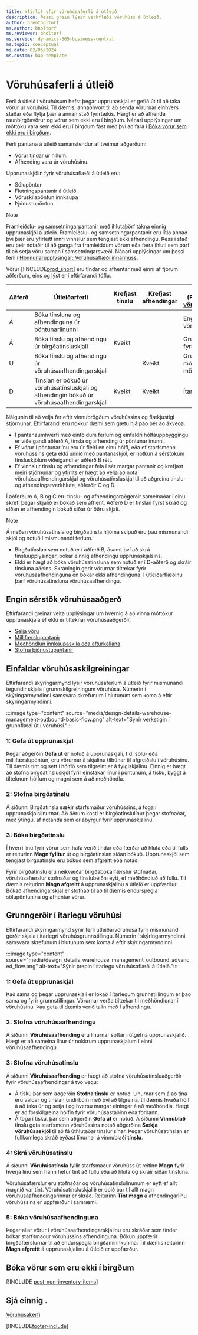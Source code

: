 ```yaml
---
title: Yfirlit yfir vöruhúsaferli á útleið
description: Þessi grein lýsir verkflæði vöruhúss á útleið.
author: brentholtorf
ms.author: bholtorf
ms.reviewer: bholtorf
ms.service: dynamics-365-business-central
ms.topic: conceptual
ms.date: 02/05/2024
ms.custom: bap-template
---
```

# <a name="outbound-warehouse-processes"></a>Vöruhúsaferli á útleið

Ferli á útleið í vöruhúsum hefst þegar upprunaskjal er gefið út til að taka vörur úr vöruhúsi. Til dæmis, annaðhvort til að senda vörurnar einhvers staðar eða flytja þær á annan stað fyrirtækis. Hægt er að afhenda raunbirgðavörur og vörur sem ekki eru í birgðum. Nánari upplýsingar um móttöku vara sem ekki eru í birgðum fást með því að fara í [Bóka vörur sem ekki eru í birgðum](#post-non-inventory-items). 

Ferli pantana á útleið samanstendur af tveimur aðgerðum:

* Vörur tíndar úr hillum.
* Afhending vara úr vöruhúsinu.

Upprunaskjölin fyrir vöruhúsaflæði á útleið eru:  

* Sölupöntun  
* Flutningspantanir á útleið.  
* Vöruskilapöntun innkaupa  
* Þjónustupöntun  

> [!NOTE]
> Framleiðslu- og samsetningarpantanir með íhlutaþörf tákna einnig upprunaskjöl á útleið. Framleiðslu- og samsetningarpantanir eru lítið annað því þær eru yfirleitt innri vinnslur sem tengjast ekki afhendingu. Þess í stað eru þeir notaðir til að ganga frá framleiddum vörum eða færa íhluti sem þarf til að setja vöru saman í samsetningarsvæði. Nánari upplýsingar um þessi ferli í [Hönnunarupplýsingar: Vöruhúsaflæði innanhúss](design-details-internal-warehouse-flows.md).  

Vörur [!INCLUDE[prod_short](includes/prod_short.md)] eru tíndar og afhentar með einni af fjórum aðferðum, eins og lýst er í eftirfarandi töflu.

|Aðferð|Útleiðarferli|Krefjast tínslu|Krefjast afhendingar|Flóknarastig (Fræðast meira um [vöruhúsakerfisyfirlit](design-details-warehouse-management.md))|  
|------|----------------|-----|---------|-------------------------------------------------------------------------------------|  
|A|Bóka tínsluna og afhendinguna úr pöntunarlínunni|||Engin sérstök vöruhúsaaðgerð.|  
|Á|Bóka tínslu og afhendingu úr birgðatínsluskjali|Kveikt||Grunnur: Pöntun-fyrir-pöntun.|  
|U|Bóka tínslu og afhendingu úr vöruhúsaafhendingarskjali||Kveikt|Grunnur: Bókuð móttaka/sending í mörgum pöntunum.|  
|D|Tínslan er bókuð úr vöruhúsatínsluskjali og afhendingin bókuð úr vöruhúsaafhendingarskjali|Kveikt|Kveikt|Ítarlegt|  

Nálgunin til að velja fer eftir vinnubrögðum vöruhússins og flækjustigi stjórnunar. Eftirfarandi eru nokkur dæmi sem gætu hjálpað þér að ákveða.

* Í pantanaumhverfi með einföldum ferlum og einfaldri hólfauppbyggingu er viðeigandi aðferð A, tínsla og afhending úr pöntunarlínunni.
* Ef vörur í pöntunarlínu eru úr fleiri en einu hólfi, eða ef starfsmenn vöruhússins geta ekki unnið með pantanaskjöl, er notkun á sérstökum tínsluskjölum viðeigandi er aðferð B rétt.
* Ef vinnslur tínslu og afhendingar fela í sér margar pantanir og krefjast meiri stjórnunar og yfirlits er hægt að velja að nota vöruhúsaafhendingarskjal og vöruhúsatínsluskjal til að aðgreina tínslu- og afhendingarverkhluta, aðferðir C og D.  

Í aðferðum A, B og C eru tínslu- og afhendingaraðgerðir sameinaðar í einu skrefi þegar skjalið er bókað sem afhent. Aðferð D er tínslan fyrst skráð og síðan er afhendingin bókuð síðar úr öðru skjali.

> [!NOTE]
> Á meðan vöruhúsatínsla og birgðatínsla hljóma svipuð eru þau mismunandi skjöl og notuð í mismunandi ferlum.
> * Birgðatínslan sem notuð er í aðferð B, ásamt því að skrá tínsluupplýsingar, bókar einnig afhendingu upprunaskjalsins.
> * Ekki er hægt að bóka vöruhúsatínsluna sem notuð er í D-aðferð og skráir tínsluna aðeins. Skráningin gerir vörurnar tiltækar fyrir vöruhúsaafhendinguna en bókar ekki afhendinguna. Í útleiðarflæðinu þarf vöruhúsatínsluna vöruhúsaafhendingu.

## <a name="no-dedicated-warehouse-activity"></a>Engin sérstök vöruhúsaaðgerð

Eftirfarandi greinar veita upplýsingar um hvernig á að vinna móttökur upprunaskjala ef ekki er tilteknar vöruhúsaaðgerðir.

* [Selja vöru](sales-how-sell-products.md)
* [Millifærslupantanir](inventory-how-transfer-between-locations.md)
* [Meðhöndlun innkaupaskila eða afturkallana](purchasing-how-process-purchase-returns-cancellations.md)
* [Stofna þjónustupantanir](service-how-to-create-service-orders.md)

## <a name="basic-warehouse-configurations"></a>Einfaldar vöruhúsaskilgreiningar

Eftirfarandi skýringarmynd lýsir vöruhúsaferlum á útleið fyrir mismunandi tegundir skjala í grunnskilgreiningum vöruhúsa. Númerin í skýringarmyndinni samsvara skrefunum í hlutunum sem koma á eftir skýringarmyndinni.  

:::image type="content" source="media/design-details-warehouse-management-outbound-basic-flow.png" alt-text="Sýnir verkstigin í grunnflæði út í vöruhúsi.":::

### <a name="1-release-a-source-document"></a>1: Gefa út upprunaskjal

Þegar aðgerðin **Gefa út** er notuð á upprunaskjali, t.d. sölu- eða millifærslupöntun, eru vörurnar á skjalinu tilbúnar til afgreiðslu í vöruhúsinu. Til dæmis tínt og sett í hólfið sem tilgreint er á fylgiskjalinu. Einnig er hægt að stofna birgðatínsluskjöl fyrir einstakar línur í pöntunum, á tísku, byggt á tilteknum hólfum og magni sem á að meðhöndla.  

### <a name="2-create-an-inventory-pick"></a>2: Stofna birgðatínslu

Á síðunni Birgðatínsla **sækir** starfsmaður vöruhússins, á toga í upprunaskjalslínurnar. Að öðrum kosti er birgðatínslulínur þegar stofnaðar, með ýtingu, af notanda sem er ábyrgur fyrir upprunaskjalinu.  

### <a name="3-post-an-inventory-pick"></a>3: Bóka birgðatínslu

Í hverri línu fyrir vörur sem hafa verið tíndar eða færðar að hluta eða til fulls er reiturinn **Magn fylltur** út og birgðatínslan síðan bókuð. Upprunaskjöl sem tengjast  birgðatínslu eru bókuð sem afgreitt eða notað.  

Fyrir birgðatínslu eru neikvæðar birgðabókarfærslur stofnaðar, vöruhúsafærslur stofnaðar og tínslubeiðni eytt, ef meðhöndluð að fullu. Til dæmis reiturinn **Magn afgreitt** á upprunaskjalinu á útleið er uppfærður. Bókað afhendingarskjal er stofnað til að til dæmis endurspegla sölupöntunina og afhentar vörur.  

## <a name="advanced-warehouse-configurations"></a>Grunngerðir í ítarlegu vöruhúsi

Eftirfarandi skýringarmynd sýnir ferli útleiðarvöruhúsa fyrir mismunandi gerðir skjala í ítarlegri vöruhúsgrunnstillingu. Númerin í skýringarmyndinni samsvara skrefunum í hlutunum sem koma á eftir skýringarmyndinni.  

:::image type="content" source="media/design_details_warehouse_management_outbound_advanced_flow.png" alt-text="Sýnir þrepin í ítarlegu vöruhúsaflæði á útleið.":::

### <a name="1-release-a-source-document-1"></a>1: Gefa út upprunaskjal

Það sama og þegar upprunaskjali er lokað í ítarlegum grunnstillingum er það sama og fyrir grunnstillingar. Vörurnar verða tiltækar til meðhöndlunar í vöruhúsinu. Þau geta til dæmis verið talin með í afhendingu.  

### <a name="2-create-a-warehouse-shipment"></a>2: Stofna vöruhúsaafhendingu

Á síðunni **Vöruhúsaafhending** eru línurnar sóttar í útgefna upprunaskjalið. Hægt er að sameina línur úr nokkrum upprunaskjalum í einni vöruhúsaafhendingu.  

### <a name="3-create-a-warehouse-pick"></a>3: Stofna vöruhúsatínslu

Á síðunni **Vöruhúsaafhending** er hægt að stofna vöruhúsatínsluaðgerðir fyrir vöruhúsaafhendingar á tvo vegu:

- Á tísku þar sem aðgerðin **Stofna tínslu** er notuð. Línurnar sem á að tína eru valdar og tínslan undirbúin með því að tilgreina, til dæmis hvaða hólf á að taka úr og setja í og hversu margar einingar á að meðhöndla. Hægt er að forskilgreina hólfin fyrir vöruhúsastaðinn eða forðann.
- Á toga í tísku, þar sem aðgerðin **Gefa út** er notuð. Á síðunni **Vinnublað** tínslu geta starfsmenn vöruhússins notað aðgerðina **Sækja vöruhúsaskjöl** til að fá úthlutaðar tínslur sínar. Þegar vöruhúsatínslan er fullkomlega skráð eyðast línurnar á vinnublaði **tínslu**.

### <a name="4-register-a-warehouse-pick"></a>4: Skrá vöruhúsatínslu

Á síðunni **Vöruhúsatínsla** fyllir starfsmaður vöruhúss út reitinn **Magn** fyrir hverja línu sem hann hefur tínt að fullu eða að hluta og skráir síðan tínsluna.

Vöruhúsafærslur eru stofnaðar og vöruhúsatínslulínunum er eytt ef allt magnið var tínt. Vöruhúsatínsluskjalið er opið þar til allt magn vöruhúsaafhendingarinnar er skráð. Reiturinn **Tínt magn** á afhendingarlínu vöruhússins er uppfærður í samræmi.  

### <a name="5-post-the-warehouse-shipment"></a>5: Bóka vöruhúsaafhendinguna

Þegar allar vörur í vöruhúsaafhendingarskjalinu eru skráðar sem tíndar bókar starfsmaður vöruhússins afhendinguna. Bókun uppfærir birgðafærslurnar til að endurspegla birgðaminnkunina. Til dæmis reiturinn **Magn afgreitt** á upprunaskjalinu á útleið er uppfærður.  

## <a name="post-non-inventory-items"></a>Bóka vörur sem eru ekki í birgðum

[!INCLUDE [post-non-inventory-items](includes/post-non-inventory-items.md)]

## <a name="see-also"></a>Sjá einnig .

[Vöruhúsakerfi](design-details-warehouse-management.md)  

[!INCLUDE[footer-include](includes/footer-banner.md)]
